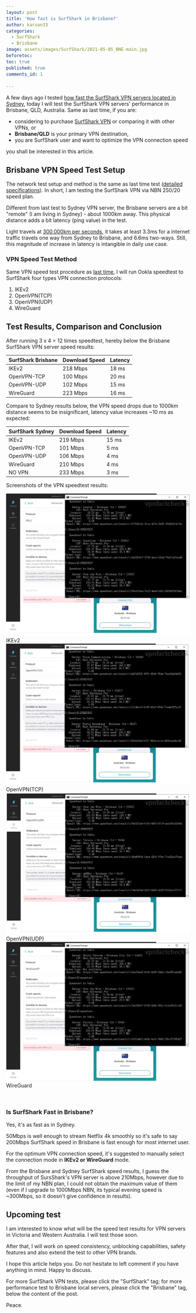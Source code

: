 ```yaml
---
layout: post
title: 'How fast is SurfShark in Brisbane?'
author: karson33
categories:
  - SurfShark
  - Brisbane
image: assets/images/SurfShark/2021-05-05_BNE-main.jpg
beforetoc: 
toc: true
published: true
comments_id: 1

---
```


A few days ago I tested [how fast the SurfShark VPN servers located in Sydney](https://karson33.github.io/vpnfactcheck/is-surfshark-fast-in-sydney/), today I will test the SurfShark VPN servers' performance in Brisbane, QLD, Australia. Same as last time, if you are:

* considering to purchase [SurfShark VPN](https://surfshark.com/) or comparing it with other VPNs, or 
* **Brisbane/QLD** is your primary VPN destination, 
* you are SurfShark user and want to optimize the VPN connection speed

you shall be interested in this article. 

## Brisbane VPN Speed Test Setup

The network test setup and method is the same as last time test ([detailed specifications](https://karson33.github.io/vpnfactcheck/is-surfshark-fast-in-sydney/)). In short, I am testing the SurfShark VPN via NBN 250/20 speed plan.

Different from last test to Sydney VPN server, the Brisbane servers are a bit "remote" (I am living in Sydney) - about 1000km away. This physical distance adds a bit latency (ping value) in the test.

Light travels at [300,000km per seconds](https://en.wikipedia.org/wiki/Speed_of_light), it takes at least 3.3ms for a internet traffic travels one way from Sydney to Brisbane, and 6.6ms two-ways. Still, this magnitude of increase in latency is intangible in daily use case. 

### VPN Speed Test Method

Same VPN speed test procedure as [last time](https://karson33.github.io/vpnfactcheck/is-surfshark-fast-in-sydney/), I will run Ookla speedtest to SurfShark four types VPN connection protocols: 

1. IKEv2
2. OpenVPN(TCP)
3. OpenVPN(UDP)
4. WireGuard

## Test Results, Comparison and Conclusion

After running 3 x 4 = 12 times speedtest, hereby below the Brisbane SurfShark VPN server speed results:

| SurfShark Brisbane | Download Speed | Latency |
|------------------|----------------|---------|
| IKEv2            | 218 Mbps       | 18 ms   |
| OpenVPN-TCP      | 100 Mbps       | 20 ms    |
| OpenVPN-UDP      | 102 Mbps       | 15 ms    |
| WireGuard        | 223 Mbps       | 16 ms    |

Compare to Sydney results below, the VPN speed drops due to 1000km distance seems to be insignificant, latency value increases ~10 ms as expected:

| SurfShark Sydney | Download Speed | Latency |
|------------------|----------------|---------|
| IKEv2            | 219 Mbps       | 15 ms   |
| OpenVPN-TCP      | 101 Mbps       | 5 ms    |
| OpenVPN-UDP      | 106 Mbps       | 4 ms    |
| WireGuard        | 210 Mbps       | 4 ms    |
| NO VPN           | 233 Mbps       | 3 ms    |

Screenshots of the VPN speedtest results:

![SurfShark Brisbane IKEV2 Speedtest Results](../assets/images/SurfShark/2021-05-05_BNE-IKEV2.jpg)IKEv2        
![SurfShark Brisbane OpenVPN(TCP) Speedtest Results](../assets/images/SurfShark/2021-05-05_BNE-OPENVPNTCP.jpg)OpenVPN(TCP)
![SurfShark Brisbane OpenVPN(UDP) Speedtest Results](../assets/images/SurfShark/2021-05-05_BNE-OPENVPNUDP.jpg)OpenVPN(UDP)
![SurfShark Brisbane Wireguard Speedtest Results](../assets/images/SurfShark/2021-05-05_BNE-WG.jpg)WireGuard

<br>

### Is SurfShark Fast in Brisbane?

Yes, it's as fast as in Sydney.

50Mbps is well enough to stream Netflix 4k smoothly so it's safe to say 200Mbps SurfShark speed in Brisbane is fast enough for most internet user. 

For the optimum VPN connection speed, it's suggested to manually select the connection mode in **IKEv2 or WireGuard** mode.

From the Brisbane and Sydney SurfShark speed results, I guess the throughput of SursShark's VPN server is above 210Mbps, however due to the limit of my NBN plan, I could not obtain the maximum value of them (even if I upgrade to 1000Mbps NBN, its typical evening speed is ~300Mbps, so it doesn't give confidence in results).

## Upcoming test

I am interested to know what will be the speed test results for VPN servers in Victoria and Western Australia. I will test those soon.

After that, I will work on speed consistency, unblocking capabilities, safety features and also extend the test to other VPN brands.

I hope this article helps you. Do not hesitate to left comment if you have anything in mind. Happy to discuss.

For more SurfShark VPN tests, please click the "SurfShark" tag; for more performance test to Brisbane local servers, please click the "Brisbane" tag, below the content of the post. 

Peace.